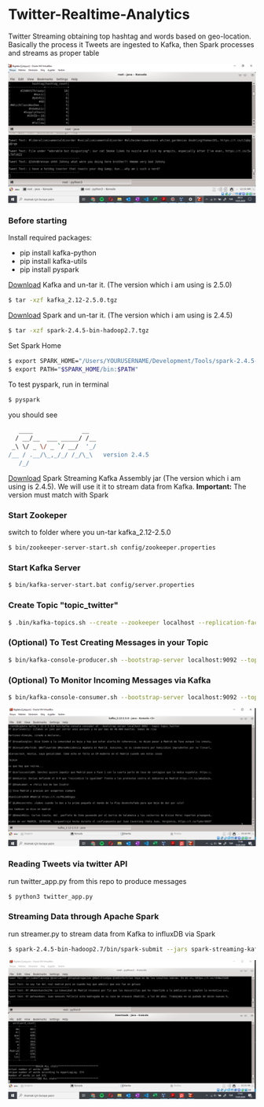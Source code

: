 # Twitter-Realtime-Analytics
Twitter Streaming obtaining top hashtag and words based on geo-location.
Basically the process it Tweets are ingested to Kafka, then Spark processes and streams as proper table


![Streaming Top Hashtags](https://github.com/arifcanaksoy/Twitter-Realtime-Analytics/blob/master/outputs_spark_query_1.png "Top Hashtags and counts in En")


### Before starting
Install required packages:
  - pip install kafka-python
  - pip install kafka-utils
  - pip install pyspark
 
[Download](https://kafka.apache.org/downloads.html) Kafka and un-tar it. (The version which i am using is 2.5.0)
```sh
$ tar -xzf kafka_2.12-2.5.0.tgz
```

[Download](https://spark.apache.org/downloads.html) Spark and un-tar it. (The version which i am using is 2.4.5)
```sh
$ tar -xzf spark-2.4.5-bin-hadoop2.7.tgz
```

Set Spark Home
```sh
$ export SPARK_HOME="/Users/YOURUSERNAME/Development/Tools/spark-2.4.5-bin-hadoop2.7"
$ export PATH="$SPARK_HOME/bin:$PATH"
```

To test pyspark, run in terminal
```sh
$ pyspark
```
you should see
```sh
   ____              __
  / __/__  ___ _____/ /__
 _\ \/ _ \/ _ `/ __/  '_/
/__ / .__/\_,_/_/ /_/\_\   version 2.4.5
   /_/
```
[Download](https://mvnrepository.com/artifact/org.apache.spark/spark-streaming-kafka-0-8-assembly_2.11) Spark Streaming Kafka Assembly jar (The version which i am using is 2.4.5). We will use it it to stream data from Kafka.
**Important:** The version must match with Spark


### Start Zookeper
switch to folder where you un-tar kafka_2.12-2.5.0 
```sh
$ bin/zookeeper-server-start.sh config/zookeeper.properties
```

### Start Kafka Server
```sh
$ bin/kafka-server-start.bat config/server.properties
```

### Create Topic "topic_twitter"
```sh
$ .bin/kafka-topics.sh --create --zookeeper localhost --replication-factor 1 --partitions 1 --topic topic_twitter
```
### (Optional) To Test Creating Messages in your Topic
```sh
$ bin/kafka-console-producer.sh --bootstrap-server localhost:9092 --topic topic_twitter
```
### (Optional) To Monitor Incoming Messages via Kafka
```sh
$ bin/kafka-console-consumer.sh --bootstrap-server localhost:9092 --topic topic_twitter --from-beginning
```
![Monitor on Kafka](https://github.com/arifcanaksoy/Twitter-Realtime-Analytics/blob/master/outputs_from_kafkatopic_consumer.png "Tweets are read through defined kafka topic")


### Reading Tweets via twitter API
run twitter_app.py from this repo to produce messages
```sh
$ python3 twitter_app.py
```

### Streaming Data through Apache Spark
run streamer.py to stream data from Kafka to influxDB via Spark
```sh
$ spark-2.4.5-bin-hadoop2.7/bin/spark-submit --jars spark-streaming-kafka-0-8-assembly_2.11-2.4.5.jar /Users/YOURUSERNAME/git/Twitter-Realtime-Analytics/spark_streaming_twitter.py
```
![Top words with counts](https://github.com/arifcanaksoy/Twitter-Realtime-Analytics/blob/master/output_spark_query.png "Tweets are processed and top words are shown as table output")
